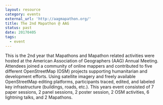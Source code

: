 ```yaml
---
layout: resource
category: events
external_url: 'http://aagmapathon.org/'
title: The 2nd Mapathon @ AAG
status: past
date: 20170405
tags:
  - event
---
```


This is the 2nd year that Mapathons and Mapathon related activities were hosted at the American Association of Geographers (AAG) Annual Meeting. Attendees joined a community of online mappers and contributed to five different OpenStreetMap (OSM) projects supporting humanitarian and development efforts. Using satellite imagery and freely available OpenStreetMap editing platforms, participants traced, edited, and labeled key infrastructure (buildings, roads, etc.). This years event consisted of 7 paper sessions, 2 panel sessions, 2 poster session, 2 OSM activities, 6 lightning talks, and 2 Mapathons.

